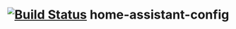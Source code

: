 # [![Build Status](https://travis-ci.org/mylukin/home-assistant-config.svg?branch=master)](https://travis-ci.org/mylukin/home-assistant-config) home-assistant-config
